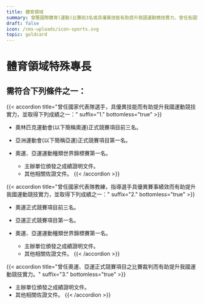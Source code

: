 ```yaml
---
title: 體育領域
summary: 曾獲國際體育(運動)比賽前3名或具優異技能有助提升我國運動競技實力、曾任各國家代表隊教練、國際性體育(運動)比賽裁判等。
draft: false
icon: /cms-uploads/icon-sports.svg
topic: goldcard
---
```

# 體育領域特殊專長

## 需符合下列條件**之一**：

{{< accordion title="曾任國家代表隊選手，具優異技能而有助提升我國運動競技實力，並取得下列成績之一：" suffix="1." bottomless="true" >}}
* 奧林匹克運動會(以下簡稱奧運)正式競賽項目前三名。
* 亞洲運動會(以下簡稱亞運)正式競賽項目第一名。
* 奧運、亞運運動種類世界錦標賽第一名。

  * 主辦單位頒發之成績證明文件。
  * 其他相關佐證文件。
{{< /accordion >}}

{{< accordion title="曾任國家代表隊教練，指導選手具優異賽事績效而有助提升我國運動競技實力，並取得下列成績之一：" suffix="2." bottomless="true" >}}
* 奧運正式競賽項目前三名。
* 亞運正式競賽項目第一名。
* 奧運、亞運運動種類世界錦標賽第一名。

  * 主辦單位頒發之成績證明文件。
  * 其他相關佐證文件。
{{< /accordion >}}

{{< accordion title="曾任奧運、亞運正式競賽項目之比賽裁判而有助提升我國運動競技實力。" suffix="3." bottomless="true" >}}
* 主辦單位頒發之成績證明文件。
* 其他相關佐證文件。
{{< /accordion >}}